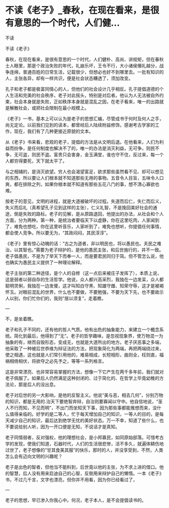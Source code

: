 # 不读《老子》_春秋，在现在看来，是很有意思的一个时代，人们健...

不读

不读《老子》

春秋，在现在看来，是很有意思的一个时代，人们健朴、高尚、讲规矩，但在春秋士人眼里，那是个政治失败的年代，礼崩乐坏，王令不行，大小诸侯僭礼越分，战争连绵，普通百姓的日常生活，记载很少，但想必也好不到哪里去。一批有知识的人，主张各异，却有一样共识，便是社会状态糟透了，须加改变。

孔子和老子都是极富同情心的人，但他们的社会设计几乎相反。孔子提倡道德的个人生活和完美的社会秩序，老子对此摇头，特别是对后者。他认为人无法被自外约束，社会本身就是失败，正如秩序本身就是混乱之因，在老子看来，唯一的出路就是解散社会，或把社会限制在最小规模上。

《老子》一书，基本上可以认为是老子的思想汇编，尽管成书于何时及何人之手，尚无定论。以前我们见到的读本，都曾经后人陆续附益修饰，感谢考古学家的工作，现在，我们有了几种更接近原貌的文本。

从《老子》书来看，悲观的老子，提倡的方法是从文明后退。在他看来，人们为利益而纷争，是任何制度也解决不了的，唯一的办法是消灭利益，无可争，则民不争，无可盗，则民不盗。富贵只会害身，金玉满堂，谁也守不住，反过来，每一个人都穷得要死，天下就太平了。

与之相辅的，是消灭欲望。穷人也会渴望富足，欲求那些虽然看不见、却可以想见的东西，所以要让人们根本就不知道那些无用的事物。五音令人目盲，五味令人口爽，都在排除之列，如果你根本就不知道有那些五花八门的事，想不清心寡欲也难。

按老子的意见，文明的进程，就是大道被破坏的过程。失道而后仁，失仁而后义，失义而后礼（真希望孔子见到这样的主张），仁义礼智，不是挽回美好社会的通途，倒是失败的路标。老子的见解，是从原路退回，他提出的办法，从社会和个人方面，分为两种。第一种，是统治者要临天下以虚静，你在这里吃肉，人家闻到了，难免也想吃，你在这里听音乐，人家听到了，难免也想听，你提倡任何事情，都会使人竞争。所以要无为，“其政闷闷，其民淳淳”。

《老子》里有惊心动魄的话：“古之为道者，非以明民也，将以愚民也。夫民之难治，以其智也。”需要为老子辩护的，是他的愚民主张，和后世施行的，并不一致。老子倡愚民，不是为了举天下而奉一人，而是要君民同归于简。但不管怎么说，他也确实为愚民主义提供了一种理论解释。

老子主张的第二种途径，是个人的自修（这一点后来被庄子发挥了），本质上说，这是弱者以弱自存的生活哲学。他说，众人都兴高采烈，我独在一边发呆，众人都聪明灵俐，我独在一边发傻，这才叫知白守黑、知雄守雌、知荣守辱，这才是被褐怀玉。对眼前混乱的世界，什么也不要做，不要勉强，不要为天下先，也不要故示人以别，你们忙你们的，我则“居以须复”，走着瞧，

—

不，是坐着瞧。

老子和孔子不同的，还有他的哲人气质。他有出色的抽象能力，来建立一个概念系统。简化到最后，他得到了“无”。老子的哲学趣味，是忽视现象界，使万物混一为抽象的有，继而自毁形态，变成无，也就是大道所出的地方。老子厌恶事之多端，他采取了一种被后世恭维为辩证法的方法，把现象简化为两端，再把两端绕过来，使之相遇，这也就是人们常引用他的，难易相成，长短相形，曲则全，枉则直，福祸相倚相伏，将欲夺之必先予之，等等一系列格言。

这是非常漂亮、也非常容易掌握的方法，想像一下它产生在两千多年前，我们就对老子佩服了。如果后人仍然满足这种封闭的、过于简化的、在哲学上毕竟幼稚的方法论，那是后人的没出息。

老子对后世的另一大影响，是他的反智主义。他说“美与恶，相去几何”，分别万物的知识，都是无用的.治天下要绝智弃辩，自治则要寡闻以守中。他自信地说，“圣人不行而知，不见而明”，不出门而坐知天下事，因为那些事都能推想而来，没什么值得亲临的。好学的是二等人，忙于每天增加自己的知识，一等人的目的，是每天减少自己的知识，最后达到绝学无忧的美好状态。万一不幸，知道了些什么，也不要说给别人听，因为一开口便是无知，不说话才是真知。

老子同情弱者，反对强权，他的理想社会，是小邦寡民，如同原始部落。可惜考古学的发现，使我们知道，石器时代，人们的生活很悲惨，活不多久，就遍体鳞伤地过世了，老子想像的“甘其食美其服”的快乐，那时的人，并没享受到，不然，人类怎么会有迈向文明的兴趣呢？

老子是出色的智者，但他当不能料到，后世竟以他的主张，为不求上进的借口。他的智慧，后人没有用来启迪自己的心智，反倒用来辩护自己的懒惰。一本《老子》书，不过几千言，文字也漂亮，但你并不用看，因为你已经看过了，

—

老子的思想，早已渗入你我心中。何况，老子本人，是不会提倡读书的。